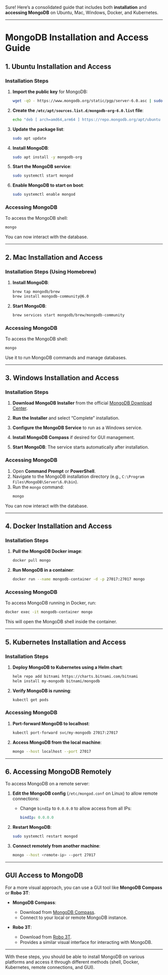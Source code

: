 Sure! Here’s a consolidated guide that includes both **installation** and **accessing MongoDB** on Ubuntu, Mac, Windows, Docker, and Kubernetes.

---

# **MongoDB Installation and Access Guide**

## **1. Ubuntu Installation and Access**

### **Installation Steps**

1. **Import the public key** for MongoDB:
   ```bash
   wget -qO - https://www.mongodb.org/static/pgp/server-6.0.asc | sudo apt-key add -
   ```

2. **Create the `/etc/apt/sources.list.d/mongodb-org-6.0.list` file**:
   ```bash
   echo "deb [ arch=amd64,arm64 ] https://repo.mongodb.org/apt/ubuntu $(lsb_release -cs)/mongodb-org/6.0 multiverse" | sudo tee /etc/apt/sources.list.d/mongodb-org-6.0.list
   ```

3. **Update the package list**:
   ```bash
   sudo apt update
   ```

4. **Install MongoDB**:
   ```bash
   sudo apt install -y mongodb-org
   ```

5. **Start the MongoDB service**:
   ```bash
   sudo systemctl start mongod
   ```

6. **Enable MongoDB to start on boot**:
   ```bash
   sudo systemctl enable mongod
   ```

### **Accessing MongoDB**
To access the MongoDB shell:
```bash
mongo
```
You can now interact with the database.

---

## **2. Mac Installation and Access**

### **Installation Steps (Using Homebrew)**

1. **Install MongoDB**:
   ```bash
   brew tap mongodb/brew
   brew install mongodb-community@6.0
   ```

2. **Start MongoDB**:
   ```bash
   brew services start mongodb/brew/mongodb-community
   ```

### **Accessing MongoDB**
To access the MongoDB shell:
```bash
mongo
```
Use it to run MongoDB commands and manage databases.

---

## **3. Windows Installation and Access**

### **Installation Steps**

1. **Download MongoDB Installer** from the official [MongoDB Download Center](https://www.mongodb.com/try/download/community).

2. **Run the Installer** and select “Complete” installation.

3. **Configure the MongoDB Service** to run as a Windows service.

4. **Install MongoDB Compass** if desired for GUI management.

5. **Start MongoDB**: The service starts automatically after installation.

### **Accessing MongoDB**
1. Open **Command Prompt** or **PowerShell**.
2. Navigate to the MongoDB installation directory (e.g., `C:\Program Files\MongoDB\Server\6.0\bin`).
3. Run the `mongo` command:
   ```bash
   mongo
   ```
   
You can now interact with the database.

---

## **4. Docker Installation and Access**

### **Installation Steps**

1. **Pull the MongoDB Docker image**:
   ```bash
   docker pull mongo
   ```

2. **Run MongoDB in a container**:
   ```bash
   docker run --name mongodb-container -d -p 27017:27017 mongo
   ```

### **Accessing MongoDB**
To access MongoDB running in Docker, run:
```bash
docker exec -it mongodb-container mongo
```

This will open the MongoDB shell inside the container.

---

## **5. Kubernetes Installation and Access**

### **Installation Steps**

1. **Deploy MongoDB to Kubernetes using a Helm chart**:
   ```bash
   helm repo add bitnami https://charts.bitnami.com/bitnami
   helm install my-mongodb bitnami/mongodb
   ```

2. **Verify MongoDB is running**:
   ```bash
   kubectl get pods
   ```

### **Accessing MongoDB**
1. **Port-forward MongoDB to localhost**:
   ```bash
   kubectl port-forward svc/my-mongodb 27017:27017
   ```

2. **Access MongoDB from the local machine**:
   ```bash
   mongo --host localhost --port 27017
   ```

---

## **6. Accessing MongoDB Remotely**

To access MongoDB on a remote server:

1. **Edit the MongoDB config** (`/etc/mongod.conf` on Linux) to allow remote connections:
   - Change `bindIp` to `0.0.0.0` to allow access from all IPs:
     ```yaml
     bindIp: 0.0.0.0
     ```

2. **Restart MongoDB**:
   ```bash
   sudo systemctl restart mongod
   ```

3. **Connect remotely from another machine**:
   ```bash
   mongo --host <remote-ip> --port 27017
   ```

---

## **GUI Access to MongoDB**

For a more visual approach, you can use a GUI tool like **MongoDB Compass** or **Robo 3T**:

- **MongoDB Compass**:
  - Download from [MongoDB Compass](https://www.mongodb.com/products/compass).
  - Connect to your local or remote MongoDB instance.

- **Robo 3T**:
  - Download from [Robo 3T](https://robomongo.org/).
  - Provides a similar visual interface for interacting with MongoDB.

---

With these steps, you should be able to install MongoDB on various platforms and access it through different methods (shell, Docker, Kubernetes, remote connections, and GUI).
